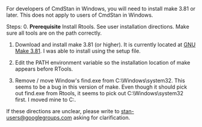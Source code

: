 For developers of CmdStan in Windows, you will need to install make 3.81 or later. This does not apply to users of CmdStan in Windows.

Steps:
0. **Prerequisite** Install Rtools. See user installation directions. Make sure all tools are on the path correctly.

1. Download and install make 3.81 (or higher). It is currently located at [GNU Make 3.81](http://gnuwin32.sourceforge.net/packages/make.htm). I was able to install using the setup file.

2. Edit the PATH environment variable so the installation location of make appears before RTools.

3. Remove / move Window's find.exe from C:\Windows\system32. This seems to be a bug in this version of make. Even though it should pick out find.exe from Rtools, it seems to pick out C:\Windows\system32 first. I moved mine to C:\.


If these directions are unclear, please write to stan-users@googlegroups.com asking for clarification.
